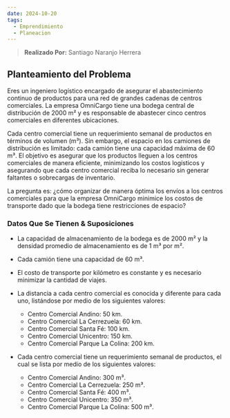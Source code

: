 ```yaml
---
date: 2024-10-20
tags:
  - Emprendimiento
  - Planeacion
---
```


> **Realizado Por:** Santiago Naranjo Herrera
## Planteamiento del Problema

Eres un ingeniero logístico encargado de asegurar el abastecimiento continuo de productos para una red de grandes cadenas de centros comerciales. La empresa OmniCargo tiene una bodega central de distribución de 2000 m² y es responsable de abastecer cinco centros comerciales en diferentes ubicaciones.

Cada centro comercial tiene un requerimiento semanal de productos en términos de volumen (m³). Sin embargo, el espacio en los camiones de distribución es limitado: cada camión tiene una capacidad máxima de 60 m³. El objetivo es asegurar que los productos lleguen a los centros comerciales de manera eficiente, minimizando los costos logísticos y asegurando que cada centro comercial reciba lo necesario sin generar faltantes o sobrecargas de inventario.

La pregunta es: ¿cómo organizar de manera óptima los envíos a los centros comerciales para que la empresa OmniCargo minimice los costos de transporte dado que la bodega tiene restricciones de espacio?

### Datos Que Se Tienen & Suposiciones

- La capacidad de almacenamiento de la bodega es de 2000 m² y la densidad promedio de almacenamiento es de 1 m³ por m².
- Cada camión tiene una capacidad de 60 m³.
- El costo de transporte por kilómetro es constante y es necesario minimizar la cantidad de viajes.
- La distancia a cada centro comercial es conocida y diferente para cada uno, listándose por medio de los siguientes valores:
	- Centro Comercial Andino: 50 km.
	- Centro Comercial La Cerrezuela: 60 km.
	- Centro Comercial Santa Fé: 100 km.
	- Centro Comercial Unicentro: 150 km.
	- Centro Comercial Parque La Colina: 200 km.
	  
- Cada centro comercial tiene un requerimiento semanal de productos, el cual se lista por medio de los siguientes valores:
  
  - Centro Comercial Andino: 300 m³.
  - Centro Comercial La Cerrezuela: 250 m³.
  - Centro Comercial Santa Fé: 400 m³.
  - Centro Comercial Unicentro: 350 m³.
  - Centro Comercial Parque La Colina: 500 m³.
